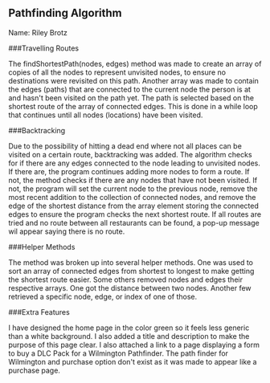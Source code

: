 ## Pathfinding Algorithm

Name: Riley Brotz

###Travelling Routes

The findShortestPath(nodes, edges) method was made to create an array of copies of all the nodes to represent unvisited
nodes, to ensure no destinations were revisited on this path.  Another array was made to contain the edges (paths) that
are connected to the current node the person is at and hasn't been visited on the path yet.  The path is selected based
on the shortest route of the array of connected edges.  This is done in a while loop that continues until all nodes
(locations) have been visited.

###Backtracking

Due to the possibility of hitting a dead end where not all places can be visited on a certain route, backtracking was
added.  The algorithm checks for if there are any edges connected to the node leading to unvisited nodes.  If there are,
the program continues adding more nodes to form a route.  If not, the method checks if there are any nodes that have
not been visited.  If not, the program will set the current node to the previous node, remove the most recent addition
to the collection of connected nodes, and remove the edge of the shortest distance from the array element storing the
connected edges to ensure the program checks the next shortest route.  If all routes are tried and no route between all
restaurants can be found, a pop-up message wil appear saying there is no route.

###Helper Methods

The method was broken up into several helper methods.  One was used to sort an array of connected edges from shortest to
longest to make getting the shortest route easier.  Some others removed nodes and edges their respective arrays.  One got
the distance between two nodes.  Another few retrieved a specific node, edge, or index of one of those.

###Extra Features

I have designed the home page in the color green so it feels less generic than a white background.  I also added a title
and description to make the purpose of this page clear.  I also attached a link to a page displaying a form to buy a
DLC Pack for a Wilmington Pathfinder.  The path finder for Wilmington and purchase option don't exist as it was made to
appear like a purchase page.